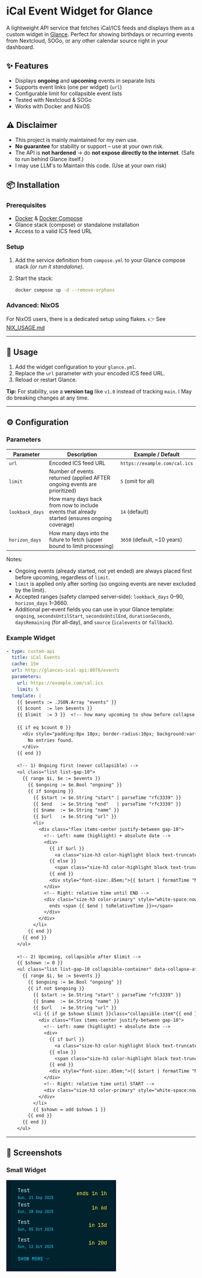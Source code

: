 # iCal Event Widget for Glance

A lightweight API service that fetches iCal/ICS feeds and displays them as a custom widget in [Glance](https://github.com/glanceapp/glance).
Perfect for showing birthdays or recurring events from Nextcloud, SOGo, or any other calendar source right in your dashboard.


## ✨ Features

* Displays **ongoing** and **upcoming** events in separate lists
* Supports event links (one per widget) (`url`)
* Configurable limit for collapsible event lists
* Tested with Nextcloud & SOGo
* Works with Docker and NixOS

## ⚠️ Disclaimer

* This project is mainly maintained for my own use.
* **No guarantee** for stability or support – use at your own risk.
* The API is **not hardened** → do **not expose directly to the internet**.
  (Safe to run behind Glance itself.)
* I may use LLM's to Maintain this code. (Use at your own risk)

## 📦 Installation

### Prerequisites

* [Docker](https://www.docker.com/) & [Docker Compose](https://docs.docker.com/compose/)
* Glance stack (compose) or standalone installation
* Access to a valid ICS feed URL

### Setup

1. Add the service definition from `compose.yml` to your Glance compose stack
   *(or run it standalone).*
2. Start the stack:

   ```bash
   docker compose up -d --remove-orphans
   ```

### Advanced: NixOS

For NixOS users, there is a dedicated setup using flakes.
👉 See [NIX\_USAGE.md](./NIX_USAGE.md)

---

## 🚀 Usage

1. Add the widget configuration to your `glance.yml`.
2. Replace the `url` parameter with your encoded ICS feed URL.
3. Reload or restart Glance.

**Tip:** For stability, use a **version tag** like `v1.0` instead of tracking `main`.
I May do breaking changes at any time.

---

## ⚙️ Configuration

### Parameters

| Parameter        | Description                                                                                   | Example / Default                |
| ---------------- | --------------------------------------------------------------------------------------------- | -------------------------------- |
| `url`            | Encoded ICS feed URL                                                                          | `https://example.com/cal.ics`    |
| `limit`          | Number of events returned (applied AFTER ongoing events are prioritized)                      | `5` (omit for all)               |
| `lookback_days`  | How many days back from now to include events that already started (ensures ongoing coverage) | `14` (default)                   |
| `horizon_days`   | How many days into the future to fetch (upper bound to limit processing)                      | `3650` (default, ~10 years)      |

Notes:
* Ongoing events (already started, not yet ended) are always placed first before upcoming, regardless of `limit`.
* `limit` is applied only after sorting (so ongoing events are never excluded by the limit).
* Accepted ranges (safety clamped server‑side): `lookback_days` 0–90, `horizon_days` 1–3660.
* Additional per‑event fields you can use in your Glance template: `ongoing`, `secondsUntilStart`, `secondsUntilEnd`, `durationSeconds`, `daysRemaining` (for all‑day), and `source` (`icalevents` or `fallback`).

### Example Widget

```yaml
- type: custom-api
  title: iCal Events
  cache: 15m
  url: http://glances-ical-api:8076/events
  parameters:
    url: https://example.com/cal.ics
    limit: 5
  template: |
    {{ $events := .JSON.Array "events" }}
    {{ $count  := len $events }}
    {{ $limit  := 3 }}  <!-- how many upcoming to show before collapse -->

    {{ if eq $count 0 }}
      <div style="padding:8px 10px; border-radius:10px; background:var(--surface-2);">
        No entries found.
      </div>
    {{ end }}

    <!-- 1) Ongoing first (never collapsible) -->
    <ul class="list list-gap-10">
      {{ range $i, $e := $events }}
        {{ $ongoing := $e.Bool "ongoing" }}
        {{ if $ongoing }}
          {{ $start := $e.String "start" | parseTime "rfc3339" }}
          {{ $end   := $e.String "end"   | parseTime "rfc3339" }}
          {{ $name  := $e.String "name" }}
          {{ $url   := $e.String "url" }}
          <li>
            <div class="flex items-center justify-between gap-10">
              <!-- Left: name (highlight) + absolute date -->
              <div>
                {{ if $url }}
                  <a class="size-h3 color-highlight block text-truncate" href="{{ $url }}" target="_blank" rel="noreferrer" title="{{ $name }}">{{ $name }}</a>
                {{ else }}
                  <span class="size-h3 color-highlight block text-truncate" title="{{ $name }}">{{ $name }}</span>
                {{ end }}
                <div style="font-size:.85em;">{{ $start | formatTime "Mon, 02 Jan 2006" }}</div>
              </div>
              <!-- Right: relative time until END -->
              <div class="size-h3 color-primary" style="white-space:nowrap;">
                ends <span {{ $end | toRelativeTime }}></span>
              </div>
            </div>
          </li>
        {{ end }}
      {{ end }}
    </ul>

    <!-- 2) Upcoming, collapsible after $limit -->
    {{ $shown := 0 }}
    <ul class="list list-gap-10 collapsible-container" data-collapse-after="{{ $limit }}">
      {{ range $i, $e := $events }}
        {{ $ongoing := $e.Bool "ongoing" }}
        {{ if not $ongoing }}
          {{ $start := $e.String "start" | parseTime "rfc3339" }}
          {{ $name  := $e.String "name" }}
          {{ $url   := $e.String "url" }}
          <li {{ if ge $shown $limit }}class="collapsible-item"{{ end }}>
            <div class="flex items-center justify-between gap-10">
              <!-- Left: name (highlight) + absolute date -->
              <div>
                {{ if $url }}
                  <a class="size-h3 color-highlight block text-truncate" href="{{ $url }}" target="_blank" rel="noreferrer" title="{{ $name }}">{{ $name }}</a>
                {{ else }}
                  <span class="size-h3 color-highlight block text-truncate" title="{{ $name }}">{{ $name }}</span>
                {{ end }}
                <div style="font-size:.85em;">{{ $start | formatTime "Mon, 02 Jan 2006" }}</div>
              </div>
              <!-- Right: relative time until START -->
              <div class="size-h3 color-primary" style="white-space:nowrap;" {{ $start | toRelativeTime }}></div>
            </div>
          </li>
          {{ $shown = add $shown 1 }}
        {{ end }}
      {{ end }}
    </ul>
```

---

## 📸 Screenshots

### Small Widget

![Small Widget](./demo_small_widget.png)

